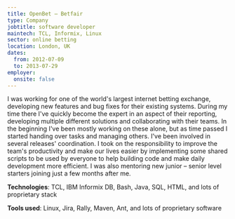```yaml
---
title: OpenBet — Betfair
type: Company
jobtitle: software developer
maintech: TCL, Informix, Linux
sector: online betting
location: London, UK
dates:
  from: 2012-07-09
  to: 2013-07-29
employer:
  onsite: false
---
```


I was working for one of the world's largest internet betting exchange, developing new features and bug fixes for their existing systems. During my time there I've quickly become the expert in an aspect of their reporting, developing multiple different solutions and collaborating with their teams. In the beginning I've been mostly working on these alone, but as time passed I started handing over tasks and managing others. I've been involved in several releases' coordination. I took on the responsibility to improve the team's productivity and make our lives easier by implementing some shared scripts to be used by everyone to help building code and make daily development more efficient. I was also mentoring new junior &ndash; senior level starters joining just a few months after me.

**Technologies**: TCL, IBM Informix DB, Bash, Java, SQL, HTML, and lots of proprietary stack

**Tools used**: Linux, Jira, Rally, Maven, Ant, and lots of proprietary software
